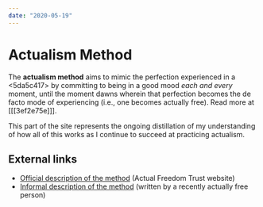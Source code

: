 ```yaml
---
date: "2020-05-19"
---
```


# Actualism Method

The **actualism method** aims to mimic the perfection experienced in a <5da5c417> by committing to being in a good mood *each and every* moment, until the moment dawns wherein that perfection becomes the de facto mode of experiencing (i.e., one becomes actually free). Read more at [[[3ef2e75e]]].

This part of the site represents the ongoing distillation of my understanding of how all of this works as I continue to succeed at practicing actualism.

## External links

* [Official description of the method](http://www.actualfreedom.com.au/richard/articles/thismomentofbeingalive.htm) (Actual Freedom Trust website)
* [Informal description of the method](https://www.actualists.org/method.html) (written by a recently actually free person)

